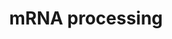 ---
annotations:
- id: PW:0000100
  parent: regulatory pathway
  type: Pathway Ontology
  value: transcription pathway
- id: PW:0001073
  parent: regulatory pathway
  type: Pathway Ontology
  value: spliceosome pathway
authors:
- Nsalomonis
- MaintBot
- Khanspers
- Ddigles
- Mkutmon
- Eweitz
description: 'This process describes the conversion of precursor messenger RNA into
  mature messenger RNA (mRNA).  The pre-mRNA molecule undergoes three main modifications.
  These modifications are 5'' capping, 3'' polyadenylation, and RNA splicing, which
  occur in the cell nucleus before the RNA is translated.  5'' Capping: Capping of
  the pre-mRNA involves the addition of 7-methylguanosine (m7G) to the 5'' end. The
  cap protects the 5'' end of the primary RNA transcript from attack by ribonucleases
  that have specificity to the 3''5'' phosphodiester bonds.  3'' Processing: The pre-mRNA
  processing at the 3'' end of the RNA molecule involves cleavage of its 3'' end and
  then the addition of about 200 adenine residues to form a poly(A) tail. As the poly(A)
  tails is synthesised, it binds multiple copies of poly(A) binding protein, which
  protects the 3''end from ribonuclease digestion.  Splicing: RNA splicing is the
  process by which introns, regions of RNA that do not code for protein, are removed
  from the pre-mRNA and the remaining exons connected to re-form a single continuous
  molecule.   Description adapted from Wikipedia: http://en.wikipedia.org/wiki/Post-transcriptional_modification  Pathway
  adapted from http://www.reactome.org.'
last-edited: 2021-05-16
organisms:
- Rattus norvegicus
redirect_from:
- /index.php/Pathway:WP529
- /instance/WP529
revision: null
schema-jsonld:
- '@context': https://schema.org/
  '@id': https://wikipathways.github.io/pathways/WP529.html
  '@type': Dataset
  creator:
    '@type': Organization
    name: WikiPathways
  description: 'This process describes the conversion of precursor messenger RNA into
    mature messenger RNA (mRNA).  The pre-mRNA molecule undergoes three main modifications.
    These modifications are 5'' capping, 3'' polyadenylation, and RNA splicing, which
    occur in the cell nucleus before the RNA is translated.  5'' Capping: Capping
    of the pre-mRNA involves the addition of 7-methylguanosine (m7G) to the 5'' end.
    The cap protects the 5'' end of the primary RNA transcript from attack by ribonucleases
    that have specificity to the 3''5'' phosphodiester bonds.  3'' Processing: The
    pre-mRNA processing at the 3'' end of the RNA molecule involves cleavage of its
    3'' end and then the addition of about 200 adenine residues to form a poly(A)
    tail. As the poly(A) tails is synthesised, it binds multiple copies of poly(A)
    binding protein, which protects the 3''end from ribonuclease digestion.  Splicing:
    RNA splicing is the process by which introns, regions of RNA that do not code
    for protein, are removed from the pre-mRNA and the remaining exons connected to
    re-form a single continuous molecule.   Description adapted from Wikipedia: http://en.wikipedia.org/wiki/Post-transcriptional_modification  Pathway
    adapted from http://www.reactome.org.'
  keywords:
  - AABR07051190.1
  - AABR07060628.1
  - AC126899.1
  - ATP
  - Associate Scientist, The Ottawa Hospital Research Institute
  - Career Scientist, Ottawa Regional Cancer Centre
  - Cd2bp2
  - Cdc40
  - Celf1
  - Celf2
  - Celf4
  - Clasrp
  - Clk1
  - Clk2
  - Clk3
  - Clk4
  - Clp1
  - Cpsf1
  - Cpsf2
  - Cpsf3
  - Cpsf4
  - Cstf1
  - Cstf2
  - Cstf2t
  - Cstf3
  - DNAJC8
  - Ddx1
  - Ddx20
  - Dhx15
  - Dhx16
  - Dhx38
  - Dhx8
  - Dhx9
  - Dicer1
  - Eftud2
  - 'Email:           John.Bell@orcc.on.ca'
  - 'Fax:              613-247-3524'
  - Fus
  - GMP
  - HNRPA3P1
  - HNRPC
  - Hnrnpa2b1
  - Hnrnpd
  - Hnrnph1
  - Hnrnph2
  - Hnrnpk
  - Hnrnpm
  - Hnrnpr
  - Hnrnpu
  - LOC103689931
  - LOC688526
  - Lsm7
  - Mettl3
  - Ncbp1
  - Ncbp2
  - Nono
  - Nudt21
  - Nxf1
  - PCBP2
  - POLR2A
  - Pabpn1
  - Papola
  - Phf5a
  - Ppm1g
  - Prmt1
  - Prmt2
  - Professor, Depts. of Medicine and Biochemistry, Microbiology &amp;amp; Immunology
  - Prpf18
  - Prpf3
  - Prpf4
  - Prpf40a
  - Prpf4b
  - Prpf6
  - Prpf8
  - Pskh1
  - Ptbp1
  - Ptbp2
  - Rbm17
  - Rbm39
  - Rbm5
  - Rbmx
  - Rngtt
  - Rnmt
  - Rnu6
  - SNRPD2
  - SNRPG
  - SRPK2
  - Sf3a1
  - Sf3a2
  - Sf3a3
  - Sf3b1
  - Sf3b2
  - Sf3b3
  - Sf3b4
  - Sf3b5
  - Sfpq
  - Sfswap
  - Smc1a
  - Snrnp40
  - Snrnp70
  - Snrpa
  - Snrpa1
  - Snrpb
  - Snrpb2
  - Snrpd1
  - Snrpd3
  - Snrpep2
  - Snrpf
  - Snrpn
  - Snu13
  - Spop
  - Srek1
  - Srp54a
  - Srpk1
  - Srrm1
  - Srsf1
  - Srsf10
  - Srsf2
  - Srsf3
  - Srsf4
  - Srsf5
  - Srsf6
  - Srsf7
  - Srsf9
  - Sugp1
  - Sugp2
  - Supt5h
  - 'Telephone:    613-737-7700 ext 6893'
  - The control of pre-mRNA splicing by the Clk kinase family
  - Tmed10
  - Tra2b
  - Txnl4a
  - U1 snRNA
  - U2
  - U2af1
  - U2af2
  - U4 snRNA
  - U5 snRNA
  - University of Ottawa
  - 'We are studying a family of kinases which we believe provide an interface between
    intracellular signaling networks and the post-transcriptional mechanism of mRNA
    splicing. We are performing a structure:function analysis of the three Clk family
    members to identify domains in the three proteins which are involved in regulating
    splicing. Using homologous recombination we are generating null strains of mice
    which are lacking one, two or all three Clk genes. The Clk kinases all possess
    dual specificity kinase activity and yeast expression systems are being used to
    produce large amounts of the kinase to perform a detailed analysis of the sites
    of serine, threonine and tyrosine autophosphorylation within the kinase.</br>Homology
    Mapping from Homo sapiens to Rattus norvegicus: Original ID = L:1195'
  - Xrn2
  - Ybx1
  license: CC0
  name: mRNA processing
seo: CreativeWork
title: mRNA processing
wpid: WP529
---